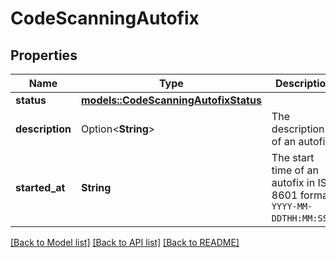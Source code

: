 # CodeScanningAutofix

## Properties

Name | Type | Description | Notes
------------ | ------------- | ------------- | -------------
**status** | [**models::CodeScanningAutofixStatus**](code-scanning-autofix-status.md) |  | 
**description** | Option<**String**> | The description of an autofix. | 
**started_at** | **String** | The start time of an autofix in ISO 8601 format: `YYYY-MM-DDTHH:MM:SSZ`. | [readonly]

[[Back to Model list]](../README.md#documentation-for-models) [[Back to API list]](../README.md#documentation-for-api-endpoints) [[Back to README]](../README.md)


